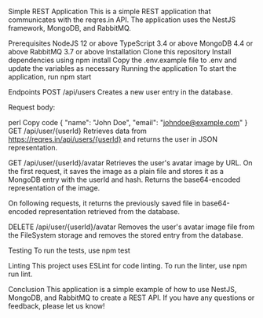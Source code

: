Simple REST Application
This is a simple REST application that communicates with the reqres.in API. The application uses the NestJS framework, MongoDB, and RabbitMQ.

Prerequisites
NodeJS 12 or above
TypeScript 3.4 or above
MongoDB 4.4 or above
RabbitMQ 3.7 or above
Installation
Clone this repository
Install dependencies using npm install
Copy the .env.example file to .env and update the variables as necessary
Running the application
To start the application, run npm start

Endpoints
POST /api/users
Creates a new user entry in the database.

Request body:

perl
Copy code
{
"name": "John Doe",
"email": "johndoe@example.com"
}
GET /api/user/{userId}
Retrieves data from https://reqres.in/api/users/{userId} and returns the user in JSON representation.

GET /api/user/{userId}/avatar
Retrieves the user's avatar image by URL. On the first request, it saves the image as a plain file and stores it as a MongoDB entry with the userId and hash. Returns the base64-encoded representation of the image.

On following requests, it returns the previously saved file in base64-encoded representation retrieved from the database.

DELETE /api/user/{userId}/avatar
Removes the user's avatar image file from the FileSystem storage and removes the stored entry from the database.

Testing
To run the tests, use npm test

Linting
This project uses ESLint for code linting. To run the linter, use npm run lint.

Conclusion
This application is a simple example of how to use NestJS, MongoDB, and RabbitMQ to create a REST API. If you have any questions or feedback, please let us know!
